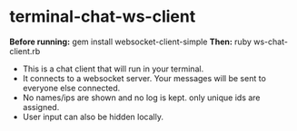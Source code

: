 # terminal-chat-ws-client

**Before running:**
gem install websocket-client-simple
**Then:**
ruby ws-chat-client.rb


* This is a chat client that will run in your terminal.
* It connects to a websocket server. Your messages will be sent to everyone else connected.
* No names/ips are shown and no log is kept. only unique ids are assigned.
* User input can also be hidden locally. 
